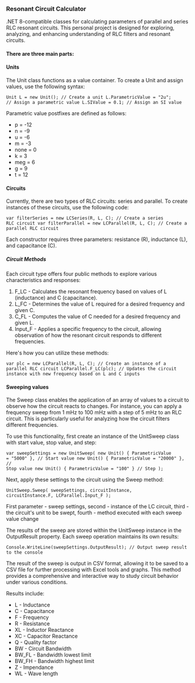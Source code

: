 <h3>Resonant Circuit Calculator</h3>
<p>.NET 8-compatible classes for calculating parameters of parallel and series RLC resonant circuits. This personal project is designed for exploring, analyzing, and enhancing understanding of RLC filters and resonant circuits.</p>
<h4>There are three main parts:</h4>
<h4><bold>Units</bold></h4>

<p>The Unit class functions as a value container. To create a Unit and assign values, use the following syntax:</p>

<code>Unit L = new Unit();  // Create a unit
L.ParametricValue = "2u";  // Assign a parametric value
L.SIValue = 0.1;  // Assign an SI value
</code>

<p>Parametric value postfixes are defined as follows:</p>

<ul>
  <li>p = -12</li>
  <li>n = -9</li>
  <li>u = -6</li>
  <li>m = -3</li>
  <li>none = 0</li>
  <li>k = 3</li>
  <li>meg = 6</li>
  <li>g = 9</li>
  <li>t = 12</li>
</ul>

<h4><bold>Circuits</bold></h4>

<p>Currently, there are two types of RLC circuits: series and parallel. To create instances of these circuits, use the following code:</p>

<code>var filterSeries = new LCSeries(R, L, C);  // Create a series RLC circuit
var filterParallel = new LCParallel(R, L, C);  // Create a parallel RLC circuit
</code>

<p>Each constructor requires three parameters: resistance (R), inductance (L), and capacitance (C).</p>

<h5><bold>Circuit Methods</bold></h5>

<p>Each circuit type offers four public methods to explore various characteristics and responses:</p>

<ol>
  <li>F_LC - Calculates the resonant frequency based on values of L (inductance) and C (capacitance).</li>
  <li>L_FC - Determines the value of L required for a desired frequency and given C.</li>
  <li>C_FL - Computes the value of C needed for a desired frequency and given L.</li>
  <li>Input_F - Applies a specific frequency to the circuit, allowing observation of how the resonant circuit responds to different frequencies.</li>
</ol>

<p>Here's how you can utilize these methods:</p>

<code>var plc = new LCParallel(R, L, C); // Create an instance of a parallel RLC circuit
LCParallel.F_LC(plc); // Updates the circuit instance with new frequency based on L and C inputs
</code>

<h4><bold>Sweeping values</bold></h4>

<p>The Sweep class enables the application of an array of values to a circuit to observe how the circuit reacts to changes. For instance, you can apply a frequency sweep from 1 mHz to 100 mHz with a step of 5 mHz to an RLC circuit. This is particularly useful for analyzing how the circuit filters different frequencies.</p>

<p>To use this functionality, first create an instance of the UnitSweep class with start value, stop value, and step:</p>

<code>var sweepSettings = new UnitSweep(
    new Unit() { ParametricValue = "5000" },  // Start value
    new Unit() { ParametricValue = "20000" }, // Stop value
    new Unit() { ParametricValue = "100" }    // Step
);</code>

<p>Next, apply these settings to the circuit using the Sweep method:</p>

<code>UnitSweep.Sweep<LCParallel>(
    sweepSettings, 
    circuitInstance, 
    circuitInstance.F, 
    LCParallel.Input_F
);</code>
<p>First parameter - sweep settings, second - instance of the LC circuit, third - the circuit's unit to be swept, fourth - method executed with each sweep value change</p>

<p>The results of the sweep are stored within the UnitSweep instance in the OutputResult property. Each sweep operation maintains its own results:</p>
<code>Console.WriteLine(sweepSettings.OutputResult); // Output sweep result to the console</code>

<p>The result of the sweep is output in CSV format, allowing it to be saved to a CSV file for further processing with Excel tools and graphs. This method provides a comprehensive and interactive way to study circuit behavior under various conditions.</p>

<p>Results include:</p>
<ul>
  <li>L - Inductance</li>
  <li>C - Capacitance</li>
  <li>F - Frequency</li>
  <li>R - Resistance</li>
  <li>XL - Inductor Reactance</li>
  <li>XC - Capacitor Reactance</li>
  <li>Q - Quality factor</li>
  <li>BW - Circuit Bandwidth</li>
  <li>BW_FL - Bandwidth lowest limit</li>
  <li>BW_FH - Bandwidth highest limit</li>
  <li>Z - Impendance</li>
  <li>WL - Wave length</li>
</ul>

